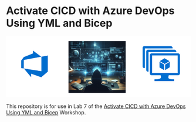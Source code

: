 # Activate CICD with Azure DevOps Using YML and Bicep

![hero](img/hero.png)

This repository is for use in Lab 7 of the [Activate CICD with Azure DevOps Using YML and Bicep](https://github.com/lluppesms/activate.cicd.course) Workshop.
